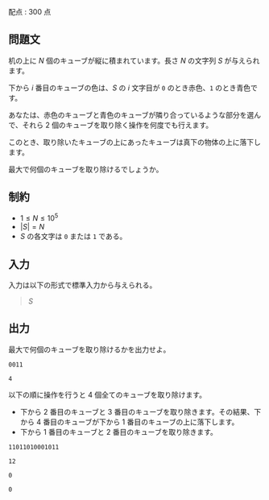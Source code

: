 配点 : $300$ 点

## 問題文

机の上に $N$ 個のキューブが縦に積まれています。長さ $N$ の文字列 $S$ が与えられます。

下から $i$ 番目のキューブの色は、$S$ の $i$ 文字目が `0` のとき赤色、`1` のとき青色です。

あなたは、赤色のキューブと青色のキューブが隣り合っているような部分を選んで、それら $2$ 個のキューブを取り除く操作を何度でも行えます。

このとき、取り除いたキューブの上にあったキューブは真下の物体の上に落下します。

最大で何個のキューブを取り除けるでしょうか。

## 制約

- $1 \leq N \leq 10^5$
- $|S| = N$
- $S$ の各文字は `0` または `1` である。

## 入力

入力は以下の形式で標準入力から与えられる。

> $S$

## 出力

最大で何個のキューブを取り除けるかを出力せよ。

```input1
0011
```

```output1
4
```

以下の順に操作を行うと $4$ 個全てのキューブを取り除けます。

- 下から $2$ 番目のキューブと $3$ 番目のキューブを取り除きます。その結果、下から $4$ 番目のキューブが下から $1$ 番目のキューブの上に落下します。
- 下から $1$ 番目のキューブと $2$ 番目のキューブを取り除きます。

```input2
11011010001011
```

```output2
12
```

```input3
0
```

```output3
0
```